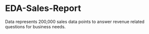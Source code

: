 # EDA-Sales-Report
Data represents 200,000 sales data points to answer revenue related questions for business needs.

